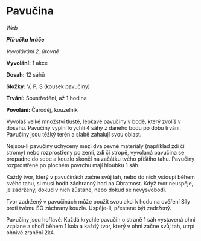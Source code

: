 # Pavučina

*Web*

***Příručka hráče***

*Vyvolávání 2. úrovně*

**Vyvolání:** 1 akce

**Dosah:** 12 sáhů

**Složky:** V, P, S (kousek pavučiny)

**Trvání:** Soustředění, až 1 hodina

**Povolání:** Čaroděj, kouzelník

Vyvoláš velké množství tlusté, lepkavé pavučiny v bodě, který zvolíš v dosahu. Pavučiny vyplní krychli 4 sáhy z daného bodu po dobu trvání. Pavučiny jsou těžký terén a slabě zahalují svou oblast.

Nejsou-li pavučiny uchyceny mezi dva pevné materiály (například zdi či stromy) nebo rozprostřeny po zemi, zdi či stropě, vyvolaná pavučina se propadne do sebe a kouzlo skončí na začátku tvého příštího tahu. Pavučiny rozprostřené po plochém povrchu mají hloubku 1 sáh.

Každý tvor, který v pavučinách začne svůj tah, nebo do nich vstoupí během svého tahu, si musí hodit záchranný hod na Obratnost. Když tvor neuspěje, je zadržený, dokud v nich zůstane, nebo dokud se nevysvobodí.

Tvor zadržený v pavučinách může použít svou akci k hodu na ověření Síly proti tvému SO záchrany kouzla. Uspěje-li, přestane být zadržený.

Pavučiny jsou hořlavé. Každá krychle pavučin o straně 1 sáh vystavená ohni vzplane a shoří během 1 kola a každý tvor, který v ohni začne svůj tah, utrpí ohnivé zranění 2k4.